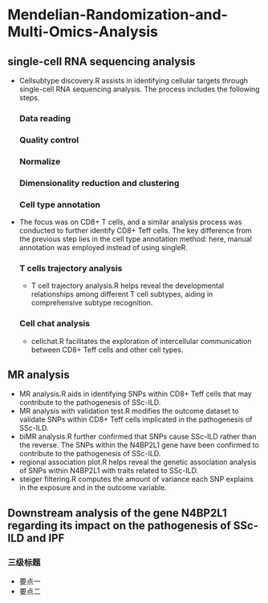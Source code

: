# Mendelian-Randomization-and-Multi-Omics-Analysis

## single-cell RNA sequencing analysis 
* Cellsubtype discovery.R assists in identifying cellular targets through single-cell RNA sequencing analysis. The process includes the following steps.
  ### Data reading
  ### Quality control
  ### Normalize
  ### Dimensionality reduction and clustering
  ### Cell type annotation
* The focus was on CD8+ T cells, and a similar analysis process was conducted to further identify CD8+ Teff cells. The key difference from the previous step lies in the cell type annotation method: here, manual annotation was employed instead of using singleR.
  ### T cells trajectory analysis
  * T cell trajectory analysis.R helps reveal the developmental relationships among different T cell subtypes, aiding in comprehensive subtype recognition.
  ### Cell chat analysis
  * cellchat.R facilitates the exploration of intercellular communication between CD8+ Teff cells and other cell types.

## MR analysis
* MR analysis.R aids in identifying SNPs within CD8+ Teff cells that may contribute to the pathogenesis of SSc-ILD.
* MR analysis with validation test.R modifies the outcome dataset to validate SNPs within CD8+ Teff cells implicated in the pathogenesis of SSc-ILD.
* biMR analysis.R further confirmed that SNPs cause SSc-ILD rather than the reverse. The SNPs within the N4BP2L1 gene have been confirmed to contribute to the pathogenesis of SSc-ILD.
* regional association plot.R helps reveal the genetic association analysis of SNPs within N4BP2L1 with traits related to SSc-ILD.
* steiger filtering.R computes the amount of variance each SNP explains in the exposure and in the outcome variable.

## Downstream analysis of the gene N4BP2L1 regarding its impact on the pathogenesis of SSc-ILD and IPF


### 三级标题

* 要点一
* 要点二
